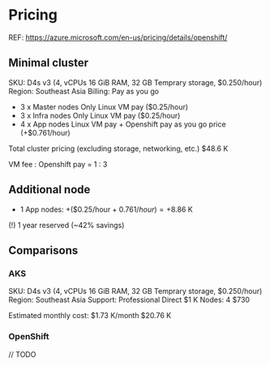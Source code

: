
# Pricing

REF: https://azure.microsoft.com/en-us/pricing/details/openshift/

## Minimal cluster

SKU: D4s v3 (4, vCPUs 16 GiB RAM, 32 GB Temprary storage, $0.250/hour)
Region: Southeast Asia
Billing: Pay as you go

- 3 x Master nodes				Only Linux VM pay ($0.25/hour)
- 3 x Infra nodes				Only Linux VM pay ($0.25/hour)
- 4 x App nodes					Linux VM pay + Openshift pay as you go price (+$0.761/hour)

Total cluster pricing (excluding storage, networking, etc.)
	$48.6 K

VM fee : Openshift pay = 1 : 3

## Additional node
+ 1 App nodes: 	+($0.25/hour	+ $0.761/hour) = +$8.86 K

(!) 1 year reserved (~42% savings)

## Comparisons

### AKS

SKU: D4s v3 (4, vCPUs 16 GiB RAM, 32 GB Temprary storage, $0.250/hour)
Region: Southeast Asia
Support: Professional Direct		$1 K
Nodes:	4							$730

Estimated monthly cost:	$1.73 K/month
						$20.76 K

### OpenShift
// TODO

